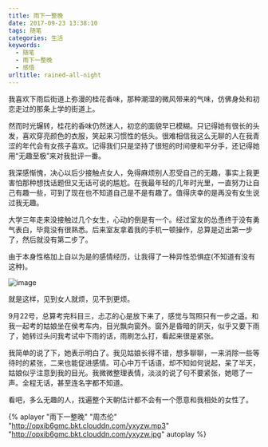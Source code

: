 ```yaml
---
title: 雨下一整晚
date: 2017-09-23 13:38:10
tags: 随笔
categories: 生活
keywords:
  - 随笔
  - 雨下一整晚
  - 感悟
urltitle: rained-all-night
---
```

我喜欢下雨后街道上弥漫的桂花香味，那种潮湿的微风带来的气味，仿佛身处和初恋走过的那条上学的街道上。
<!-- more -->

然而时光辗转，桂花的香味仍然迷人，初恋的面貌早已模糊。只记得她有很长的头发，喜欢穿亮颜色的衣服，笑起来习惯性的低头。很难相信我这么无聊的人在我青涩的年代会有女孩子喜欢。记得我们只是坚持了很短的时间便和平分手，还记得她用“无趣至极”来对我批评一番。

我深感惭愧，决心以后少接触点女人，免得麻烦别人忍受自己的无趣，事实上我更害怕那种想找话题但又无话可说的尴尬。在我最年轻的几年时光里，一直努力让自己有趣一些，可到了现在也不知道自己是不是有趣了。值得庆幸的是再没有女生说过我无趣。

大学三年走来没接触过几个女生，心动的倒是有一个。经过室友的怂恿终于没有勇气表白，毕竟没有很熟悉。后来室友拿着我的手机一顿操作，总算是迈出第一步了，然后就没有第二步了。

由于本身性格加上自以为是的感情经历，让我得了一种异性恐惧症(不知道有没有这种)。

![image](http://imgout.ph.126.net/57667335/nvren.jpg)

就是这样，见到女人就烦，见不到更烦。

9月22号，总算考完科目三，忐忑的心是放下来了，感觉与驾照只有一步之遥。和我一起考的姑娘坐在侯考车内，目光飘向窗外。窗外是昏暗的阴天，似乎又要下雨了，她转过头问我考试中下雨的话，雨刷怎么打，看起来很是紧张。

我简单的说了下，她表示明白了。我见姑娘长得不错，想多聊聊，一来消除一些等待时的紧张，二来也能促进感情。可心中万千话语，却不知如何说起，呆了半天，姑娘似乎注意到我的目光。我微微整理表情，淡淡的说了句不要紧张，她嗯了一声。全程无话，甚至连名字都不知道。

看吧，多么无趣的人，找遍整个天朝估计都不会有一个愿意和我相处的女性了。

{% aplayer "雨下一整晚" "周杰伦" "http://opxib6gmc.bkt.clouddn.com/yxyzw.mp3" "http://opxib6gmc.bkt.clouddn.com/yxyzw.jpg" autoplay %}
